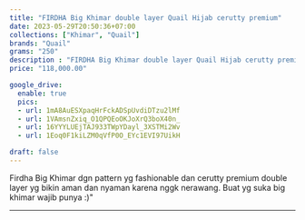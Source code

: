 ```yaml
---
title: "FIRDHA Big Khimar double layer Quail Hijab cerutty premium"
date: 2023-05-29T20:50:36+07:00
collections: ["Khimar", "Quail"]
brands: "Quail"
grams: "250"
description : "FIRDHA Big Khimar double layer Quail Hijab cerutty premium"
price: "118,000.00"

google_drive:
  enable: true
  pics:
  - url: 1mA8AuESXpaqHrFckADSpUvdiDTzu2lMf
  - url: 1VAmsnZxiq_O1QPQEoOKJoXrQ3boX40n_
  - url: 16YYYLUEjTAJ933TWpYDayl_3XSTMi2Wv
  - url: 1Eoq0F1kiLZM0qVfP0O_EYc1EVI97UikH

draft: false
---
```


Firdha Big Khimar dgn pattern yg fashionable dan cerutty premium double layer yg bikin aman dan nyaman karena nggk nerawang. Buat yg suka big khimar wajib punya :)"

------------    
 
